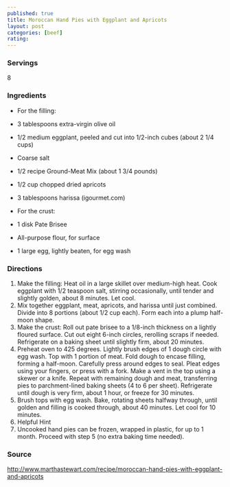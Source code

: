 ```yaml
---
published: true
title: Moroccan Hand Pies with Eggplant and Apricots
layout: post
categories: [beef]
rating: 
---
```

### Servings
8

### Ingredients
- For the filling:
- 3 tablespoons extra-virgin olive oil
- 1/2 medium eggplant, peeled and cut into 1/2-inch cubes (about 2 1/4 cups)
- Coarse salt
- 1/2 recipe Ground-Meat Mix (about 1 3/4 pounds)
- 1/2 cup chopped dried apricots
- 3 tablespoons harissa (igourmet.com)

- For the crust:
- 1 disk Pate Brisee
- All-purpose flour, for surface
- 1 large egg, lightly beaten, for egg wash




### Directions
1. Make the filling: Heat oil in a large skillet over medium-high heat. Cook eggplant with 1/2 teaspoon salt, stirring occasionally, until tender and slightly golden, about 8 minutes. Let cool.
2. Mix together eggplant, meat, apricots, and harissa until just combined. Divide into 8 portions (about 1/2 cup each). Form each into a plump half-moon shape.
3. Make the crust: Roll out pate brisee to a 1/8-inch thickness on a lightly floured surface. Cut out eight 6-inch circles, rerolling scraps if needed. Refrigerate on a baking sheet until slightly firm, about 20 minutes.
4. Preheat oven to 425 degrees. Lightly brush edges of 1 dough circle with egg wash. Top with 1 portion of meat. Fold dough to encase filling, forming a half-moon. Carefully press around edges to seal. Pleat edges using your fingers, or press with a fork. Make a vent in the top using a skewer or a knife. Repeat with remaining dough and meat, transferring pies to parchment-lined baking sheets (4 to 6 per sheet). Refrigerate until dough is very firm, about 1 hour, or freeze for 30 minutes.
5. Brush tops with egg wash. Bake, rotating sheets halfway through, until golden and filling is cooked through, about 40 minutes. Let cool for 10 minutes.
6. Helpful Hint
7. Uncooked hand pies can be frozen, wrapped in plastic, for up to 1 month. Proceed with step 5 (no extra baking time needed).

### Source
<a href="http://www.marthastewart.com/recipe/moroccan-hand-pies-with-eggplant-and-apricots" target="new">http://www.marthastewart.com/recipe/moroccan-hand-pies-with-eggplant-and-apricots</a>

